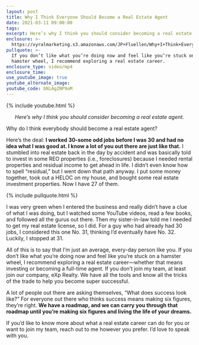 ```yaml
---
layout: post
title: Why I Think Everyone Should Become a Real Estate Agent
date: 2021-03-11 09:00:00
tags:
excerpt: Here’s why I think you should consider becoming a real estate agent.
enclosure: >-
  https://vyralmarketing.s3.amazonaws.com/JP+Fluellen/Why+I+Think+Everyone+Should+Become+a+Real+Estate+Agent.mp4
pullquote: >-
  If you don’t like what you’re doing now and feel like you’re stuck on a
  hamster wheel, I recommend exploring a real estate career.
enclosure_type: video/mp4
enclosure_time:
use_youtube_image: true
youtube_alternate_image:
youtube_code: bNiAgZNP9oM
---
```

{% include youtube.html %}

<p style="text-align: center;"><em>Here’s why I think you should consider becoming a real estate agent.</em></p>

Why do I think everybody should become a real estate agent?

Here’s the deal: **I worked 30-some odd jobs before I was 30 and had no idea what I was good at. I know a lot of you out there are just like that.** I stumbled into real estate back in the day by accident and was basically told to invest in some REO properties (i.e., foreclosures) because I needed rental properties and residual income to get ahead in life. I didn’t even know how to spell “residual,” but I went down that path anyway. I put some money together, took out a HELOC on my house, and bought some real estate investment properties. Now I have 27 of them.

{% include pullquote.html %}

I was very green when I entered the business and really didn’t have a clue of what I was doing, but I watched some YouTube videos, read a few books, and followed all the gurus out there. Then my sister-in-law told me I needed to get my real estate license, so I did. For a guy who had already had 30 jobs, I considered this one No. 31, thinking I’d eventually have No. 32. Luckily, I stopped at 31.

All of this is to say that I’m just an average, every-day person like you. If you don’t like what you’re doing now and feel like you’re stuck on a hamster wheel, I recommend exploring a real estate career—whether that means investing or becoming a full-time agent. If you don’t join my team, at least join our company, eXp Realty. We have all the tools and know all the tricks of the trade to help you become super successful.

A lot of people out there are asking themselves, “What does success look like?” For everyone out there who thinks success means making six figures, they’re right. **We have a roadmap, and we can carry you through that roadmap until you’re making six figures and living the life of your dreams.**

If you’d like to know more about what a real estate career can do for you or want to join my team, reach out to me however you prefer. I’d love to speak with you.
